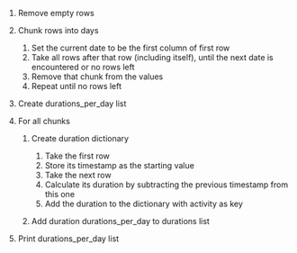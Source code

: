 1. Remove empty rows

1. Chunk rows into days
    1. Set the current date to be the first column of first row
    1. Take all rows after that row (including itself), until the next date is encountered or no rows left
    1. Remove that chunk from the values
    1. Repeat until no rows left

1. Create durations_per_day list

1. For all chunks
    1. Create duration dictionary
        1. Take the first row
        1. Store its timestamp as the starting value
        1. Take the next row
        1. Calculate its duration by subtracting the previous timestamp from this one
        1. Add the duration to the dictionary with activity as key

    1. Add duration durations_per_day to durations list

1. Print durations_per_day list
